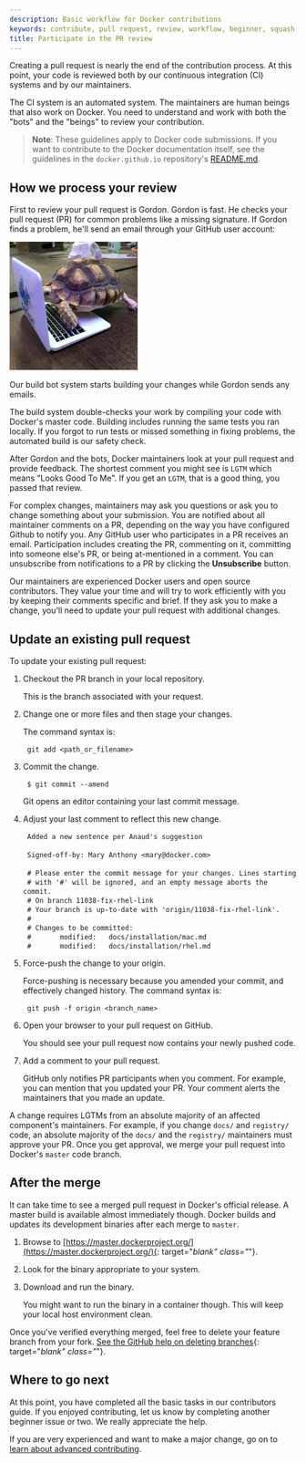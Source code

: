 ```yaml
---
description: Basic workflow for Docker contributions
keywords: contribute, pull request, review, workflow, beginner, squash,  commit
title: Participate in the PR review
---
```


Creating a pull request is nearly the end of the contribution process. At this
point, your code is reviewed both by our continuous integration (CI) systems and
by our maintainers.

The CI system is an automated system. The maintainers are human beings that also
work on Docker.  You need to understand and work with both the "bots" and the
"beings" to review your contribution.

> **Note**: These guidelines apply to Docker code submissions. If you want to
> contribute to the Docker documentation itself, see the guidelines in the
> `docker.github.io` repository's
> [README.md](https://github.com/docker/docker.github.io).

## How we process your review

First to review your pull request is Gordon. Gordon is fast. He checks your
pull request (PR) for common problems like a missing signature. If Gordon finds a
problem, he'll send an email through your GitHub user account:

![Gordon](images/gordon.jpeg)

Our build bot system starts building your changes while Gordon sends any emails.

The build system double-checks your work by compiling your code with Docker's master
code. Building includes running the same tests you ran locally. If you forgot
to run tests or missed something in fixing problems, the automated build is our
safety check.

After Gordon and the bots, Docker maintainers look at your pull request and
provide feedback. The shortest comment you might see is `LGTM` which means
"Looks Good To Me". If you get an `LGTM`, that is a good thing, you passed that
review.

For complex changes, maintainers may ask you questions or ask you to change
something about your submission. You are notified about all maintainer comments
on a PR, depending on the way you have configured Github to notify you. Any
GitHub user who participates in a PR receives an email. Participation includes
creating the PR, commenting on it, committing into someone else's PR, or being
at-mentioned in a comment. You can unsubscribe from notifications to a PR by
clicking the **Unsubscribe** button.

Our maintainers are experienced Docker users and open source contributors.
They value your time and will try to work efficiently with you by keeping
their comments specific and brief. If they ask you to make a change, you'll
need to update your pull request with additional changes.

## Update an existing pull request

To update your existing pull request:

1. Checkout the PR branch in your local repository.

    This is the branch associated with your request.

2. Change one or more files and then stage your changes.

    The command syntax is:

    	git add <path_or_filename>

3. Commit the change.

    	$ git commit --amend

    Git opens an editor containing your last commit message.

4. Adjust your last comment to reflect this new change.

        Added a new sentence per Anaud's suggestion

        Signed-off-by: Mary Anthony <mary@docker.com>

        # Please enter the commit message for your changes. Lines starting
        # with '#' will be ignored, and an empty message aborts the commit.
        # On branch 11038-fix-rhel-link
        # Your branch is up-to-date with 'origin/11038-fix-rhel-link'.
        #
        # Changes to be committed:
        #		modified:   docs/installation/mac.md
        #		modified:   docs/installation/rhel.md

5. Force-push the change to your origin.

    Force-pushing is necessary because you amended your commit, and effectively
    changed history. The command syntax is:

        git push -f origin <branch_name>

6. Open your browser to your pull request on GitHub.

    You should see your pull request now contains your newly pushed code.

7. Add a comment to your pull request.

    GitHub only notifies PR participants when you comment. For example, you can
    mention that you updated your PR. Your comment alerts the maintainers that
    you made an update.

A change requires LGTMs from an absolute majority of an affected component's
maintainers. For example, if you change `docs/` and `registry/` code, an
absolute majority of the `docs/` and the `registry/` maintainers must approve
your PR. Once you get approval, we merge your pull request into Docker's
`master` code branch.

## After the merge

It can take time to see a merged pull request in Docker's official release.
A master build is available almost immediately though. Docker builds and
updates its development binaries after each merge to `master`.

1. Browse to [https://master.dockerproject.org/](https://master.dockerproject.org/){: target="_blank" class="_"}.

2. Look for the binary appropriate to your system.

3. Download and run the binary.

    You might want to run the binary in a container though. This
    will keep your local host environment clean.

Once you've verified everything merged, feel free to delete your feature branch
from your fork.
[See the GitHub help on deleting branches](https://help.github.com/articles/deleting-unused-branches/){: target="_blank" class="_"}.

## Where to go next

At this point, you have completed all the basic tasks in our contributors guide.
If you enjoyed contributing, let us know by completing another beginner
issue or two. We really appreciate the help.

If you are very experienced and want to make a major change, go on to
[learn about advanced contributing](advanced-contributing.md).